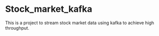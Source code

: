 # Stock_market_kafka
This is a project to stream stock market data using kafka to achieve high throughput.
